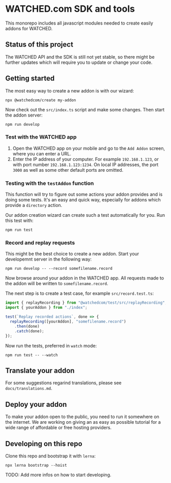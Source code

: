 # WATCHED.com SDK and tools

This monorepo includes all javascript modules needed to create easily addons for WATCHED.

## Status of this project

The WATCHED API and the SDK is still not yet stable, so there might be further updates which will require you to update or change your code.

## Getting started

The most easy way to create a new addon is with our wizard:

```shell
npx @watchedcom/create my-addon
```

Now check out the `src/index.ts` script and make some changes. Then start the addon server:

```shell
npm run develop
```

### Test with the WATCHED app

1. Open the WATCHED app on your mobile and go to the `Add Addon` screen, where you can enter a URL.
2. Enter the IP address of your computer. For example `192.168.1.123`, or with port number `192.168.1.123:1234`. On local IP addresses, the port `3000` as well as some other default ports are omitted.

### Testing with the `testAddon` function

This function will try to figure out some actions your addon provides and is doing some tests. It's an easy and quick way, especially for addons which provide a `directory` action.

Our addon creation wizard can create such a test automatically for you. Run this test with:

```shell
npm run test
```

### Record and replay requests

This might be the best choice to create a new addon. Start your developemnt server in the following way:

```shell
npm run develop -- --record somefilename.record
```

Now browse around your addon in the WATCHED app. All requests made to the addon will be written to `somefilename.record`.

The next step is to create a test case, for example `src/record.test.ts`:

```javascript
import { replayRecording } from "@watchedcom/test/src/replayRecording";
import { yourAddon } from "./index";

test(`Replay recorded actions`, done => {
  replayRecording([yourAddon], "somefilename.record")
    .then(done)
    .catch(done);
});
```

Now run the tests, preferred in `watch` mode:

```shell
npm run test -- --watch
```

## Translate your addon

For some suggestions regarind translations, please see `docs/translations.md`.

## Deploy your addon

To make your addon open to the public, you need to run it somewhere on the internet. We are working on giving an as easy as possible tutorial for a wide range of affordable or free hosting providers.

## Developing on this repo

Clone this repo and bootstrap it with `lerna`:

```shell
npx lerna bootstrap --hoist
```

TODO: Add more infos on how to start developing.

